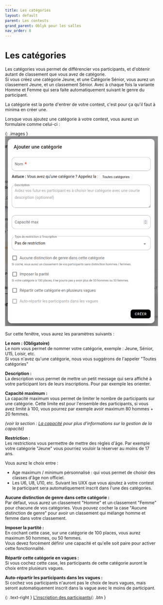 ```yaml
---
title: Les catégories
layout: default
parent: Les contests
grand_parent: Oblyk pour les salles
nav_order: 8
---
```


# Les catégories

Les catégories vous permet de différencier vos participants, et d'obtenir autant de classement que vous avez de catégorie.  
Si vous créez une catégorie Jeune, et une Catégorie Sénior, vous aurez un classement Jeune, et un classement Sénior. 
Avec à chaque fois la variante Homme et Femme qui sera faite automatiquement suivant le genre du participant.

La catégorie est la porte d'entrer de votre contest, c'est pour ça qu'il faut à minima en créer une.

Lorsque vous ajoutez une catégorie à votre contest, vous aurez un formulaire comme celui-ci :

{: .images }
[![Fenêtre nouvelle catégorie](../../../assets/images/contest-nouvelle-categorie-popup.png)](../../../assets/images/contest-nouvelle-categorie-popup.png)

Sur cette fenêtre, vous aurez les paramètres suivants :

**Le nom : (Obligatoire)**  
Le nom vous permet de nommer votre catégorie, exemple : Jeune, Sénior, U15, Loisir, etc.  
Si vous n'avez qu'une catégorie, nous vous suggérons de l'appeler "Toutes catégories"

**Description :**  
La description vous permet de mettre un petit message qui sera affiché à votre participant lors de leurs inscriptions.
Pour par exemple les orienter.

**Capacité maximum :**  
La capacité maximum vous permet de limiter le nombre de participants sur une catégorie.
Cette limite est pour l'ensemble des participants, si vous avez limité à 100, vous pourrez par exemple avoir maximum 80 hommes + 20 femmes.

_(voir la section : [La capacité](b-la-capacite) pour plus d'informations sur la gestion de la capacité)_

**Restriction :**  
Les restrictions vous permettre de mettre des règles d'âge. Par exemple votre catégorie "Jeune" vous pourriez vouloir la réserver au moins de 17 ans.

Vous aurez le choix entre :
- Age maximum / minimum pérsonnalisé : qui vous permet de choisir des classes d'âge non officiel.
- Les U6, U8, U10, etc. Suivant les UXX que vous ajoutez à votre contest le participant sera automatiquement inscrit dans l'une des catégories.

**Aucune distinction de genre dans cette catégorie :**  
Par défaut, vous aurez un classement "Homme" et un classement "Femme" pour chacune de vos catégories.
Vous pouvez cocher la case "Aucune distinction de genre" pour avoir un classement qui mélange homme et femme dans votre classement.

**Imposer la partité :**  
En cochant cette case, sur une catégorie de 100 places, vous aurez maximum 50 hommes, ou 50 femmes.  
Vous devez forcément définir une capacité et qu'elle soit paire pour activer cette fonctionnalité.

**Répartir cette catégorie en vagues :**  
Si vous cochez cette case, les participants de cette catégorie auront le choix entre plusieurs vagues.

**Auto-répartir les participants dans les vagues :**  
Si cochez vos participants n'auront pas le choix de leurs vagues, mais seront automatiquement inscrit dans la vague avec le moins de participant.

{: .text-right }
[L'inscription des participants](inscription-des-participants){: .btn }